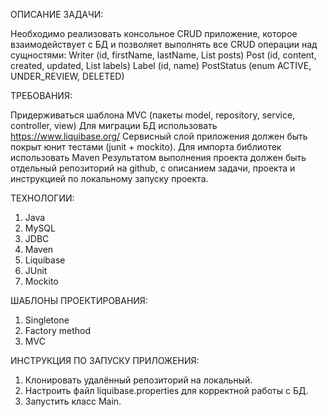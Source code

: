 ОПИСАНИЕ ЗАДАЧИ:

Необходимо реализовать консольное CRUD приложение, которое взаимодействует с БД и позволяет выполнять все CRUD операции над сущностями: Writer (id, firstName, lastName, List posts) Post (id, content, created, updated, List labels) Label (id, name) PostStatus (enum ACTIVE, UNDER_REVIEW, DELETED)

ТРЕБОВАНИЯ:

Придерживаться шаблона MVC (пакеты model, repository, service, controller, view)
Для миграции БД использовать https://www.liquibase.org/
Сервисный слой приложения должен быть покрыт юнит тестами (junit + mockito).
Для импорта библиотек использовать Maven
Результатом выполнения проекта должен быть отдельный репозиторий на github, с описанием задачи, проекта и инструкцией по локальному запуску проекта.

ТЕХНОЛОГИИ:

1) Java
2) MySQL
3) JDBC
4) Maven
5) Liquibase
6) JUnit
7) Mockito

ШАБЛОНЫ ПРОЕКТИРОВАНИЯ:

1) Singletone
2) Factory method
3) MVC

ИНСТРУКЦИЯ ПО ЗАПУСКУ ПРИЛОЖЕНИЯ:

1) Клонировать удалённый репозиторий на локальный.
2) Настроить файл liquibase.properties для корректной работы с БД.
3) Запустить класс Main.

